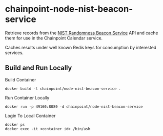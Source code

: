 # chainpoint-node-nist-beacon-service

Retrieve records from the 
[NIST Randomness Beacon Service](https://www.nist.gov/programs-projects/nist-randomness-beacon) API
and cache them for use in the Chainpoint Calendar service.

Caches results under well known Redis keys
for consumption by interested services.

## Build and Run Locally

Build Container

```
docker build -t chainpoint/node-nist-beacon-service .
```

Run Container Locally

```
docker run -p 49160:8080 -d chainpoint/node-nist-beacon-service
```

Login To Local Container

```
docker ps
docker exec -it <container id> /bin/ash
```


